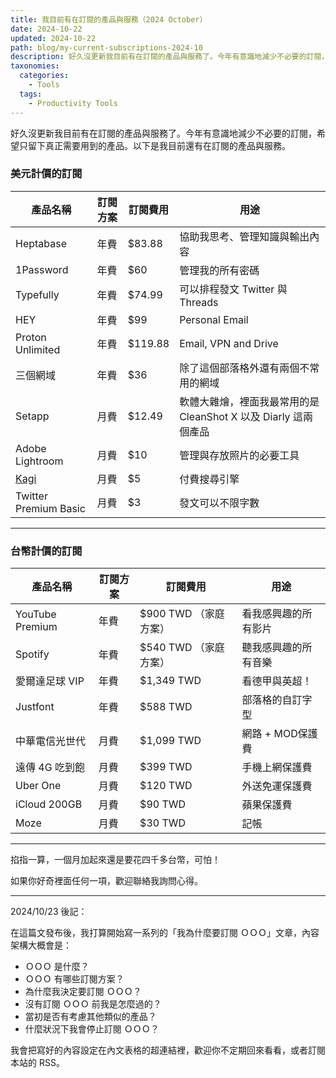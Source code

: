 ```yaml
---
title: 我目前有在訂閱的產品與服務（2024 October）
date: 2024-10-22
updated: 2024-10-22
path: blog/my-current-subscriptions-2024-10
description: 好久沒更新我目前有在訂閱的產品與服務了。今年有意識地減少不必要的訂閱，希望只留下真正需要用到的產品。以下是我目前還有在訂閱的產品與服務。
taxonomies:
  categories: 
    - Tools
  tags: 
    - Productivity Tools
---
```


好久沒更新我目前有在訂閱的產品與服務了。今年有意識地減少不必要的訂閱，希望只留下真正需要用到的產品。以下是我目前還有在訂閱的產品與服務。


### 美元計價的訂閱

| 產品名稱 | 訂閱方案 | 訂閱費用 | 用途 |
|---------|-----|---------|------|
| Heptabase | 年費 | $83.88 | 協助我思考、管理知識與輸出內容 |
| 1Password | 年費 | $60 | 管理我的所有密碼 |
| Typefully | 年費 | $74.99 | 可以排程發文 Twitter 與 Threads |
| HEY | 年費 | $99 | Personal Email |
| Proton Unlimited | 年費 | $119.88 | Email, VPN and Drive |
| 三個網域 | 年費 | $36 | 除了這個部落格外還有兩個不常用的網域 |
| Setapp | 月費 | $12.49 | 軟體大雜燴，裡面我最常用的是 CleanShot X 以及 Diarly 這兩個產品 |
| Adobe Lightroom | 月費 | $10 | 管理與存放照片的必要工具 |
| [Kagi](@/blog/why-did-i-subscribe-to-kagi.md) | 月費 | $5 | 付費搜尋引擎 |
| Twitter Premium Basic | 月費 | $3 | 發文可以不限字數 |

---

### 台幣計價的訂閱

| 產品名稱 | 訂閱方案 | 訂閱費用 | 用途 |
|---------|-----|---------|------|
| YouTube Premium | 年費 | $900 TWD （家庭方案） | 看我感興趣的所有影片 |
| Spotify | 年費 | $540 TWD （家庭方案） | 聽我感興趣的所有音樂 |
| 愛爾達足球 VIP | 年費 | $1,349 TWD | 看德甲與英超！|
| Justfont | 年費 | $588 TWD | 部落格的自訂字型 |
| 中華電信光世代 | 月費 | $1,099 TWD | 網路 + MOD保護費 |
| 遠傳 4G 吃到飽 | 月費 | $399 TWD | 手機上網保護費 |
| Uber One | 月費 | $120 TWD | 外送免運保護費 |
| iCloud 200GB | 月費 | $90 TWD | 蘋果保護費 |
| Moze | 月費 | $30 TWD | 記帳 |

---

掐指一算，一個月加起來還是要花四千多台幣，可怕！

如果你好奇裡面任何一項，歡迎聯絡我詢問心得。


---

2024/10/23 後記：

在這篇文發布後，我打算開始寫一系列的「我為什麼要訂閱 ＯＯＯ」文章，內容架構大概會是：
- ＯＯＯ 是什麼？
- ＯＯＯ 有哪些訂閱方案？
- 為什麼我決定要訂閱 ＯＯＯ？
- 沒有訂閱 ＯＯＯ 前我是怎麼過的？
- 當初是否有考慮其他類似的產品？
- 什麼狀況下我會停止訂閱 ＯＯＯ？

我會把寫好的內容設定在內文表格的超連結裡，歡迎你不定期回來看看，或者訂閱本站的 RSS。